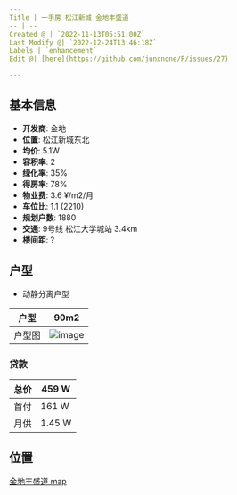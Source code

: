 ```yaml
---
Title | 一手房 松江新城 金地丰盛道
-- | --
Created @ | `2022-11-13T05:51:00Z`
Last Modify @| `2022-12-24T13:46:18Z`
Labels | `enhancement`
Edit @| [here](https://github.com/junxnone/F/issues/27)

---
```

## 基本信息

- **开发商**: 金地
- **位置**: 松江新城东北
- **均价**: 5.1W
- **容积率**:  2
- **绿化率**: 35%
- **得房率**: 78%
- **物业费**: 3.6 ¥/m2/月
- **车位比**: 1.1 (2210)
- **规划户数**: 1880
- **交通**:  9号线 松江大学城站 3.4km
- **楼间距**: ?

## 户型

- 动静分离户型

户型 | 90m2
-- | --
户型图 | ![image](https://user-images.githubusercontent.com/2216970/201508015-1ee6fad4-e35e-4c07-a942-9c8e54eb0330.png)


### 贷款

总价 | 459 W
-- | --
首付 | 161 W
月供 | 1.45 W


## 位置

[金地丰盛道 map](https://junxnone.github.io/fmap/fsd ':include :type=iframe width=100% height=1200px')
